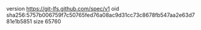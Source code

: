 version https://git-lfs.github.com/spec/v1
oid sha256:5757b006759f7c50765fed76a08ac9d31cc73c8678fb547aa2e63d781e1b5851
size 65760
